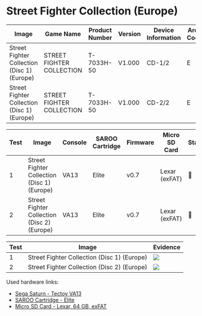 # Street Fighter Collection (Europe)

| Image                                       | Game Name                 | Product Number | Version | Device Information | Area Code | Peripheral Code |
| ------------------------------------------- | ------------------------- | -------------- | ------- | ------------------ | --------- | --------------- |
| Street Fighter Collection (Disc 1) (Europe) | STREET FIGHTER COLLECTION | T-7033H-50     | V1.000  | CD-1/2             | E         | J               |
| Street Fighter Collection (Disc 1) (Europe) | STREET FIGHTER COLLECTION | T-7033H-50     | V1.000  | CD-2/2             | E         | J               |

| Test | Image                                       | Console | SAROO Cartridge | Firmware | Micro SD Card | Status | Time Played |
| ---- | ------------------------------------------- | ------- | --------------- | -------- | ------------- | ------ | ----------- |
| 1    | Street Fighter Collection (Disc 1) (Europe) | VA13    | Elite           | v0.7     | Lexar (exFAT) | :100:  | 51 minutes  |
| 2    | Street Fighter Collection (Disc 2) (Europe) | VA13    | Elite           | v0.7     | Lexar (exFAT) | :100:  | 18 minutes  |

| Test | Image                                       | Evidence                                                                                         |
| ---- | ------------------------------------------- | ------------------------------------------------------------------------------------------------ |
| 1    | Street Fighter Collection (Disc 1) (Europe) | [![](https://img.youtube.com/vi/ILJtncSd7H4/0.jpg)](https://www.youtube.com/watch?v=ILJtncSd7H4) |
| 2    | Street Fighter Collection (Disc 2) (Europe) | [![](https://img.youtube.com/vi/rWhvyorc_q0/0.jpg)](https://www.youtube.com/watch?v=rWhvyorc_q0) |

Used hardware links:

- [Sega Saturn - Tectoy VA13](../../../../Info/Consoles/VA13/README.md)
- [SAROO Cartridge - Elite](../../../../Info/Cartridges/GuangzhouSanStarOnlineShop/1.6/README.md)
- [Micro SD Card - Lexar, 64 GB, exFAT](../../../../Info/SdCards/Lexar/64GB/exfat/README.md)
